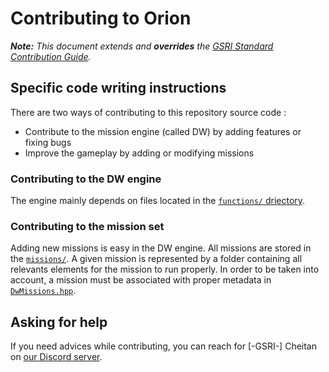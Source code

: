 # Contributing to Orion

***Note:** This document extends and **overrides** the [GSRI Standard Contribution Guide](https://github.com/team-gsri/.github/blob/master/CONTRIBUTING.md).*

## Specific code writing instructions

There are two ways of contributing to this repository source code :
* Contribute to the mission engine (called DW) by adding features or fixing bugs
* Improve the gameplay by adding or modifying missions

### Contributing to the DW engine

The engine mainly depends on files located in the [`functions/` driectory](../CONT_Orion.Malden/functions/).

### Contributing to the mission set

Adding new missions is easy in the DW engine. All missions are stored in the [`missions/`](../CONT_Orion.Malden/missions). A given mission is represented by a folder containing all relevants elements for the mission to run properly. In order to be taken into account, a mission must be associated with proper metadata in [`DwMissions.hpp`](../CONT_Orion.Malden/DwMissions.hpp).

## Asking for help

If you need advices while contributing, you can reach for \[-GSRI-] Cheitan on [our Discord server](https://discord.gg/bhMn4jd).
